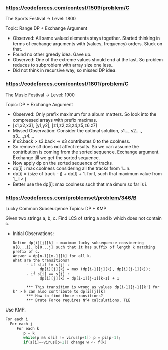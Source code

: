 ### https://codeforces.com/contest/1509/problem/C

The Sports Festival -> Level: 1800

Topic:  Range DP + Exchange Argument

* Observed: All same valued elements stays together. Started thinking in terms of exchange arguments with (values, frequency) orders. Stuck on that. 
* Found no other greedy idea. Gave up. 
* Observed: One of the extreme values should end at the last. So problem reduces to subproblem with array size one less. 
* Did not think in recursive way, so missed DP idea. 

### https://codeforces.com/contest/1801/problem/C
The Music Festival -> Level: 1900

Topic: DP + Exchange Argument

* Observed: Only prefix maximum for a album matters. So look into the compressed arrays with prefix maximas. 
* [x1,x2,x3], [y1,y2], [z1,z2,z3,z4,z5,z6.z7]
* Missed Observation: Consider the optimal solution, s1..., s2...., s3....,s4....
* if s2.back > s3.back => s3 contributes 0 to the coolness. 
* So remove s3 does not affect results. So we can assume the contribution is coming from the sorted sequence. Exchange argument. Exchange till we get the sorted sequence.   
* Now apply dp on the sorted sequence of tracks. 
* dp[i] : max coolness considering all the tracks from 1...n.
* dp[i] = (size of track - j) + dp[l] + 1. for l, such that maximum value from 1...l < j
* Better use the dp[i]: max coolness such that maximum so far is i.       

### https://codeforces.com/problemset/problem/346/B
Lucky Common Subseuqence
Topics: DP + KMP 

Given two strings a, b, c. Find LCS of string a and b which does not contain c.  

* Initial Observations:  
 
      Define dp[i][j][k] : maximum lucky subsequence considering a[0...i], b[0...j] such that it has suffix of length k matching prefix of c. 
      Answer = dp[n-1][m-1][k] for all k. 
      What are the transitions? 
            - if s[i] != s[j] :
                  dp[i][j][k] = max (dp[i-1][j][k], dp[i][j-1][k]); 
            - if s[i] == s[j] :
                  dp[i][j][k] = dp[i-1][j-1][k-1] + 1
                  
            *** This transition is wrong as values dp[i-1][j-1][k'] for k' > k can also contribute to dp[i][j][k]
            *** How to find those transitions? 
            *** Brute Force requires N^4 calculations. TLE 

Use KMP. 

```cpp
For each i 
  For each j 
     For each k
        p = k 
        while(p && s[i] != virus[p+1]) p = pi[p-1]; 
        if(s[i]==virus[p+1]) change w <- f(k) 
```
